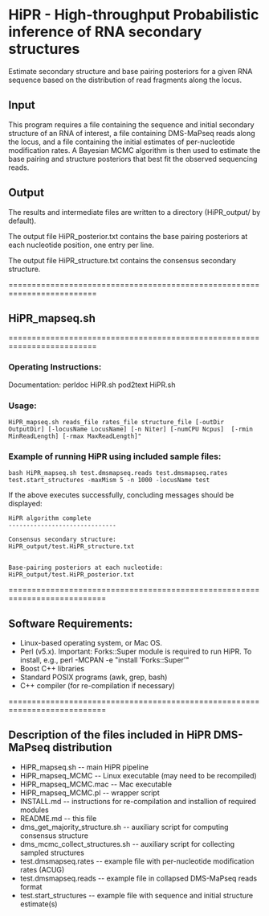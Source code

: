 
# HiPR - High-throughput Probabilistic inference of RNA secondary structures 

Estimate secondary structure and base pairing posteriors for a given RNA sequence based on the distribution of read fragments along the locus.

## Input
This program requires a file containing the sequence and initial secondary structure of an RNA of interest, a file containing DMS-MaPseq reads along the locus, and a file containing the initial estimates of per-nucleotide modification rates. A Bayesian MCMC algorithm is then used to estimate the base pairing and structure posteriors that best fit the observed sequencing reads.

## Output
The results and intermediate files are written to a directory (HiPR_output/ by default).

The output file HiPR_posterior.txt contains the base pairing posteriors at each nucleotide position, one entry per line.

The output file HiPR_structure.txt contains the consensus secondary structure.

=========================================================================
## HiPR_mapseq.sh

=========================================================================
### Operating Instructions:

Documentation:
perldoc HiPR.sh
pod2text HiPR.sh

### Usage:
```
HiPR_mapseq.sh reads_file rates_file structure_file [-outDir OutputDir] [-locusName LocusName] [-n Niter] [-numCPU Ncpus]  [-rmin MinReadLength] [-rmax MaxReadLength]"
```

### Example of running HiPR using included sample files:
```
bash HiPR_mapseq.sh test.dmsmapseq.reads test.dmsmapseq.rates test.start_structures -maxMism 5 -n 1000 -locusName test
```

If the above executes successfully, concluding messages should be displayed:
```
HiPR algorithm complete
------------------------------

Consensus secondary structure:
HiPR_output/test.HiPR_structure.txt


Base-pairing posteriors at each nucleotide:
HiPR_output/test.HiPR_posterior.txt
```

===========================================================================
## Software Requirements:
- Linux-based operating system, or Mac OS.
- Perl (v5.x). Important: Forks::Super module is required to run HiPR. To install, e.g., perl -MCPAN -e "install 'Forks::Super'"
- Boost C++ libraries  
- Standard POSIX programs (awk, grep, bash)
- C++ compiler (for re-compilation if necessary)

===========================================================================
## Description of the files included in HiPR DMS-MaPseq distribution

- HiPR_mapseq.sh -- main HiPR pipeline
- HiPR_mapseq_MCMC -- Linux executable (may need to be recompiled)
- HiPR_mapseq_MCMC.mac -- Mac executable
- HiPR_mapseq_MCMC.pl -- wrapper script 
- INSTALL.md -- instructions for re-compilation and installion of required modules
- README.md -- this file
- dms_get_majority_structure.sh -- auxiliary script for computing consensus structure
- dms_mcmc_collect_structures.sh -- auxiliary script for collecting sampled structures
- test.dmsmapseq.rates -- example file with per-nucleotide modification rates (ACUG)
- test.dmsmapseq.reads -- example file in collapsed DMS-MaPseq reads format
- test.start_structures -- example file with sequence and initial structure estimate(s)
